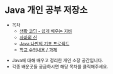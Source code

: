 # Java 개인 공부 저장소
* 목차
    * [생활 코딩 - 쉽게 배우는 자바](https://github.com/Hasegos/Start_JAVA/tree/master/JAVA_Coding_For_Life)
    * [자바의 신](https://github.com/Hasegos/Start_JAVA/tree/master/Java_Book_God)
    * [Java 나만의 기초 프로젝트](https://github.com/Hasegos/Start_JAVA/tree/master/Java_basic_MyProject/Management)
    * [학교 수업내용 / 과제](https://github.com/Hasegos/Start_JAVA/tree/master/School_Class_Content)
    
+ Java에 대해 배우고 정리한 개인 소장 공간입니다.  
+ 각종 배운곳들 궁금하시면 해당 목차를 클릭해주세요.
